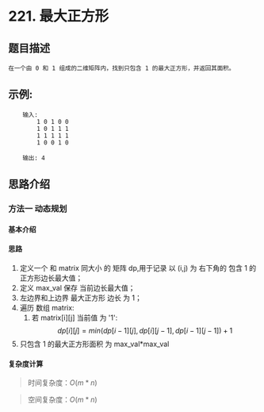 # 221. 最大正方形

## 题目描述

    在一个由 0 和 1 组成的二维矩阵内，找到只包含 1 的最大正方形，并返回其面积。

## 示例:
```
  	输入: 
        1 0 1 0 0
        1 0 1 1 1
        1 1 1 1 1
        1 0 0 1 0

    输出: 4
```

## 思路介绍

### 方法一 动态规划

#### 基本介绍

#### 思路

1. 定义一个 和 matrix 同大小 的 矩阵 dp,用于记录 以 (i,j) 为 右下角的 包含 1 的 正方形边长最大值；
2. 定义 max_val 保存 当前边长最大值；
3. 左边界和上边界 最大正方形 边长 为 1；
4. 遍历 数组 matrix:
   1. 若 matrix[i][j] 当前值 为 '1':
   $$
        dp[i][j] = min(dp[i-1][j],dp[i][j-1],dp[i-1][j-1])+1
   $$
5. 只包含 1 的最大正方形面积 为 max_val*max_val   

#### 复杂度计算

> 时间复杂度：$O(m*n)$

> 空间复杂度：$O(m*n)$

